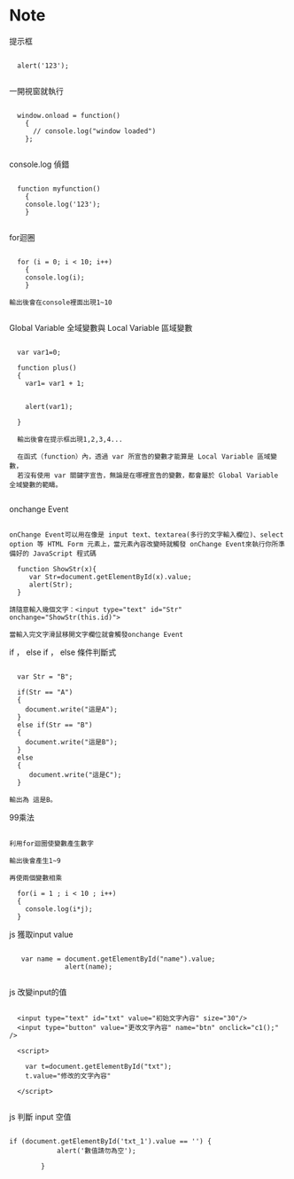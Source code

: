 # Note

提示框

```

  alert('123');
  
```

一開視窗就執行

```

  window.onload = function() 
    {
      // console.log("window loaded")
    };
    
```

console.log 偵錯

```

  function myfunction()
    {
    console.log('123');
    }
    
```

for迴圈

```

  for (i = 0; i < 10; i++) 
    { 
    console.log(i);
    }
    
輸出後會在console裡面出現1~10


```

Global Variable 全域變數與 Local Variable 區域變數


```

  var var1=0;

  function plus()
  {
    var1= var1 + 1;


    alert(var1);

  }
  
  輸出後會在提示框出現1,2,3,4...
  
  在函式（function）內，透過 var 所宣告的變數才能算是 Local Variable 區域變數，
  若沒有使用 var 關鍵字宣告，無論是在哪裡宣告的變數，都會屬於 Global Variable 全域變數的範疇。
  
```

onchange Event

```

onChange Event可以用在像是 input text、textarea(多行的文字輸入欄位)、select option 等 HTML Form 元素上，當元素內容改變時就觸發 onChange Event來執行你所準備好的 JavaScript 程式碼

  function ShowStr(x){
     var Str=document.getElementById(x).value;
     alert(Str);
  }

請隨意輸入幾個文字：<input type="text" id="Str" onchange="ShowStr(this.id)">

當輸入完文字滑鼠移開文字欄位就會觸發onchange Event

```

if ， else if ， else 條件判斷式

```

  var Str = "B";
  
  if(Str == "A")
  {
    document.write("這是A");
  }
  else if(Str == "B")
  {
    document.write("這是B");
  }
  else
  {
     document.write("這是C");
  }

輸出為 這是B。

```

99乘法

```

利用for迴圈使變數產生數字

輸出後會產生1~9

再使兩個變數相乘

  for(i = 1 ; i < 10 ; i++)
  {
    console.log(i*j);
  }

```

js 獲取input value


```

   var name = document.getElementById("name").value;
              alert(name);
              
```

js 改變input的值

```

  <input type="text" id="txt" value="初始文字內容" size="30"/>
  <input type="button" value="更改文字內容" name="btn" onclick="c1();" />

  <script>
  
    var t=document.getElementById("txt");
    t.value="修改的文字內容"
    
  </script>
  
```

js 判斷 input 空值

```

if (document.getElementById('txt_1').value == '') {
			alert('數值請勿為空');
		
		}
    
```


